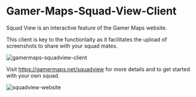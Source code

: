 # Gamer-Maps-Squad-View-Client
Squad View is an interactive feature of the Gamer Maps website.

This client is key to the functionlaity as it facilitates the upload of screenshots to share with your squad mates.

![gamermaps-squadview-client](https://user-images.githubusercontent.com/97684251/149388513-083feb7d-b7bc-485d-a7ec-1d3d42c82407.jpg)

Visit https://gamermaps.net/squadview for more details and to get started with your own squad.

![squadview-website](https://user-images.githubusercontent.com/97684251/149388494-6def6d44-ae97-4e38-b0e9-f7798a72d242.JPG)

